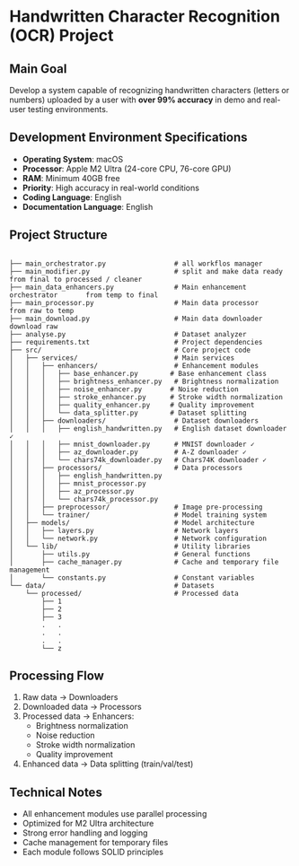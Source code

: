 # Handwritten Character Recognition (OCR) Project

## Main Goal
Develop a system capable of recognizing handwritten characters (letters or numbers) uploaded by a user with **over 99% accuracy** in demo and real-user testing environments.

## Development Environment Specifications
- **Operating System**: macOS
- **Processor**: Apple M2 Ultra (24-core CPU, 76-core GPU)
- **RAM**: Minimum 40GB free
- **Priority**: High accuracy in real-world conditions
- **Coding Language**: English
- **Documentation Language**: English

## Project Structure
```

├── main_orchestrator.py                 # all workflos manager
├── main_modifier.py                     # split and make data ready           from final to processed / cleaner
├── main_data_enhancers.py               # Main enhancement orchestrator       from temp to final
├── main_processor.py                    # Main data processor                 from raw to temp
├── main_download.py                     # Main data downloader                download raw
├── analyse.py                           # Dataset analyzer
├── requirements.txt                     # Project dependencies
├── src/                                 # Core project code
│   ├── services/                        # Main services
│   │   ├── enhancers/                   # Enhancement modules
│   │   │   ├── base_enhancer.py        # Base enhancement class
│   │   │   ├── brightness_enhancer.py   # Brightness normalization
│   │   │   ├── noise_enhancer.py       # Noise reduction
│   │   │   ├── stroke_enhancer.py      # Stroke width normalization
│   │   │   ├── quality_enhancer.py     # Quality improvement
│   │   │   └── data_splitter.py        # Dataset splitting
│   │   ├── downloaders/                 # Dataset downloaders
│   │   │   ├── english_handwritten.py   # English dataset downloader ✓
│   │   │   ├── mnist_downloader.py      # MNIST downloader ✓
│   │   │   ├── az_downloader.py         # A-Z downloader ✓
│   │   │   └── chars74k_downloader.py   # Chars74K downloader ✓
│   │   ├── processors/                  # Data processors
│   │   │   ├── english_handwritten.py
│   │   │   ├── mnist_processor.py
│   │   │   ├── az_processor.py
│   │   │   └── chars74k_processor.py
│   │   ├── preprocessor/                # Image pre-processing
│   │   └── trainer/                     # Model training system
│   ├── models/                          # Model architecture
│   │   ├── layers.py                    # Network layers
│   │   └── network.py                   # Network configuration
│   └── lib/                             # Utility libraries
│       ├── utils.py                     # General functions
│       ├── cache_manager.py             # Cache and temporary file management
│       └── constants.py                 # Constant variables
└── data/                                # Datasets
    └── processed/                       # Processed data
        ├── 1                   
        ├── 2             
        ├── 3   
        .   .
        .   .
        .   .
        └── z     

```

## Processing Flow
1. Raw data → Downloaders
2. Downloaded data → Processors
3. Processed data → Enhancers:
   - Brightness normalization
   - Noise reduction
   - Stroke width normalization
   - Quality improvement
4. Enhanced data → Data splitting (train/val/test)

## Technical Notes
- All enhancement modules use parallel processing
- Optimized for M2 Ultra architecture
- Strong error handling and logging
- Cache management for temporary files
- Each module follows SOLID principles